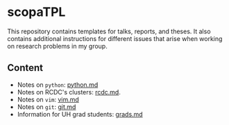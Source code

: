 # scopaTPL
This repository contains templates for talks, reports, and theses. It also contains additional instructions for different issues that arise when working on research problems in my group.

## Content
* Notes on `python`: [python.md](docs/python.md)
* Notes on RCDC's clusters: [rcdc.md](docs/rcdc.md).
* Notes on `vim`: [vim.md](docs/vim.md)
* Notes on `git`: [git.md](docs/git.md)
* Information for UH grad students: [grads.md](docs/grads.md)


